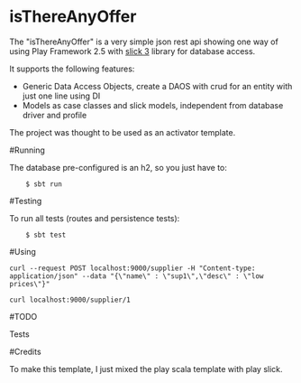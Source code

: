 # isThereAnyOffer
The "isThereAnyOffer" is a very simple json rest api showing one way of using Play Framework 2.5 with [slick 3](https://github.com/slick/slick) library for database access.


It supports the following features:

* Generic Data Access Objects, create a DAOS with crud for an entity with just one line using DI
* Models as case classes and slick models, independent from database driver and profile

The project was thought to be used as an activator template.

#Running

The database pre-configured is an h2, so you just have to:


        $ sbt run

#Testing

To run all tests (routes and persistence tests):


        $ sbt test

#Using

	curl --request POST localhost:9000/supplier -H "Content-type: application/json" --data "{\"name\" : \"sup1\",\"desc\" : \"low prices\"}"

	curl localhost:9000/supplier/1

#TODO

Tests

#Credits

To make this template, I just mixed the play scala template with play slick.

